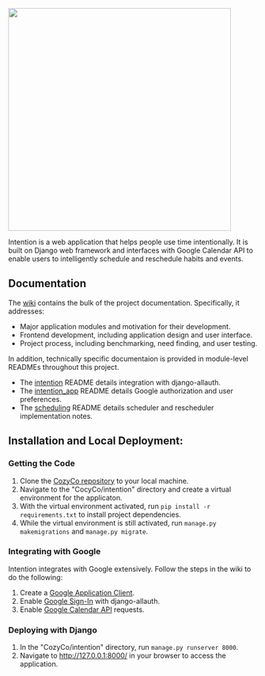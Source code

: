 <img src="https://drive.google.com/uc?export=view&id=14V68cgr_oBSuu4gtro6cupeGe_dg42rz" width="450">

Intention is a web application that helps people use time intentionally. It is built on Django web framework and interfaces with Google Calendar API to enable users to intelligently schedule and reschedule habits and events.

## Documentation

The [wiki](https://github.com/StanfordCS194/CozyCo/wiki) contains the bulk of the project documentation. Specifically, it addresses:
* Major application modules and motivation for their development.
* Frontend development, including application design and user interface.
* Project process, including benchmarking, need finding, and user testing.

In addition, technically specific documentaion is provided in module-level READMEs throughout this project.
* The [intention](https://github.com/StanfordCS194/CozyCo/tree/master/intention/intention) README details integration with django-allauth.
* The [intention_app](https://github.com/StanfordCS194/CozyCo/tree/master/intention/intention_app) README details Google authorization and user preferences.
* The [scheduling](https://github.com/StanfordCS194/CozyCo/tree/master/intention/intention_app/scheduling) README details scheduler and rescheduler implementation notes.

## Installation and Local Deployment:

### Getting the Code
1. Clone the [CozyCo repository](https://github.com/StanfordCS194/CozyCo.git) to your local machine.
2. Navigate to the "CocyCo/intention" directory and create a virtual environment for the applicaton.
3. With the virtual environment activated, run ```pip install -r requirements.txt``` to install project dependencies.
4. While the virtual environment is still activated, run ```manage.py makemigrations``` and ```manage.py migrate```. 

### Integrating with Google
Intention integrates with Google extensively. Follow the steps in the wiki to do the following:
1. Create a [Google Application Client](https://github.com/StanfordCS194/CozyCo/wiki/Google-Application-Client).
2. Enable [Google Sign-In](https://github.com/StanfordCS194/CozyCo/wiki/Google-Sign-In,-Allauth,-and-User-Management) with django-allauth.
3. Enable [Google Calendar API](https://github.com/StanfordCS194/CozyCo/wiki/Google-Calendar-API) requests.

### Deploying with Django
1. In the "CozyCo/intention" directory, run ```manage.py runserver 8000```.
2. Navigate to http://127.0.0.1:8000/ in your browser to access the application.
